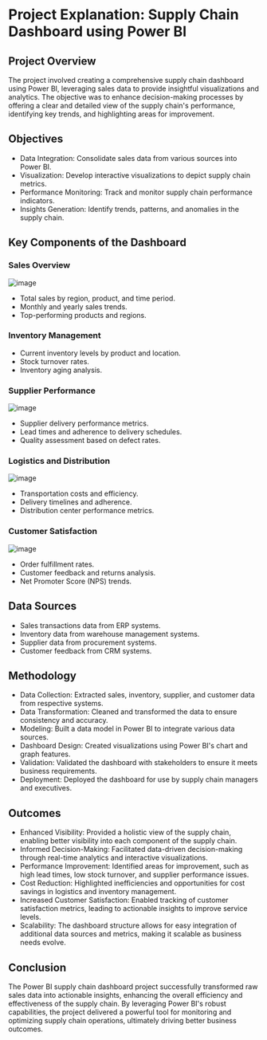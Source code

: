 # Project Explanation: Supply Chain Dashboard using Power BI
## Project Overview
The project involved creating a comprehensive supply chain dashboard using Power BI, leveraging sales data to provide insightful visualizations and analytics. The objective was to enhance decision-making processes by offering a clear and detailed view of the supply chain's performance, identifying key trends, and highlighting areas for improvement.

## Objectives
* Data Integration: Consolidate sales data from various sources into Power BI.
* Visualization: Develop interactive visualizations to depict supply chain metrics.
* Performance Monitoring: Track and monitor supply chain performance indicators.
* Insights Generation: Identify trends, patterns, and anomalies in the supply chain.

## Key Components of the Dashboard
### Sales Overview

![image](https://github.com/borisyalcin/supply-chain/assets/155834534/0f4bb1cf-e784-4f67-b85d-c44722c53222)

* Total sales by region, product, and time period.
* Monthly and yearly sales trends.
* Top-performing products and regions.
### Inventory Management

* Current inventory levels by product and location.
* Stock turnover rates.
* Inventory aging analysis.
### Supplier Performance

![image](https://github.com/borisyalcin/supply-chain/assets/155834534/a196b919-c6df-49f4-ad57-486b5ebe41a9)

* Supplier delivery performance metrics.
* Lead times and adherence to delivery schedules.
* Quality assessment based on defect rates.
### Logistics and Distribution

![image](https://github.com/borisyalcin/supply-chain/assets/155834534/d97e1180-0827-4ecd-b365-1b7257d83d66)

* Transportation costs and efficiency.
* Delivery timelines and adherence.
* Distribution center performance metrics.
### Customer Satisfaction

![image](https://github.com/borisyalcin/supply-chain/assets/155834534/106af838-33e3-4c90-b329-85c7fd3646b7)

* Order fulfillment rates.
* Customer feedback and returns analysis.
* Net Promoter Score (NPS) trends.

## Data Sources
* Sales transactions data from ERP systems.
* Inventory data from warehouse management systems.
* Supplier data from procurement systems.
* Customer feedback from CRM systems.

## Methodology
* Data Collection: Extracted sales, inventory, supplier, and customer data from respective systems.
* Data Transformation: Cleaned and transformed the data to ensure consistency and accuracy.
* Modeling: Built a data model in Power BI to integrate various data sources.
* Dashboard Design: Created visualizations using Power BI's chart and graph features.
* Validation: Validated the dashboard with stakeholders to ensure it meets business requirements.
* Deployment: Deployed the dashboard for use by supply chain managers and executives.

## Outcomes
* Enhanced Visibility: Provided a holistic view of the supply chain, enabling better visibility into each component of the supply chain.
* Informed Decision-Making: Facilitated data-driven decision-making through real-time analytics and interactive visualizations.
* Performance Improvement: Identified areas for improvement, such as high lead times, low stock turnover, and supplier performance issues.
* Cost Reduction: Highlighted inefficiencies and opportunities for cost savings in logistics and inventory management.
* Increased Customer Satisfaction: Enabled tracking of customer satisfaction metrics, leading to actionable insights to improve service levels.
* Scalability: The dashboard structure allows for easy integration of additional data sources and metrics, making it scalable as business needs evolve.

## Conclusion
The Power BI supply chain dashboard project successfully transformed raw sales data into actionable insights, enhancing the overall efficiency and effectiveness of the supply chain. By leveraging Power BI's robust capabilities, the project delivered a powerful tool for monitoring and optimizing supply chain operations, ultimately driving better business outcomes.
